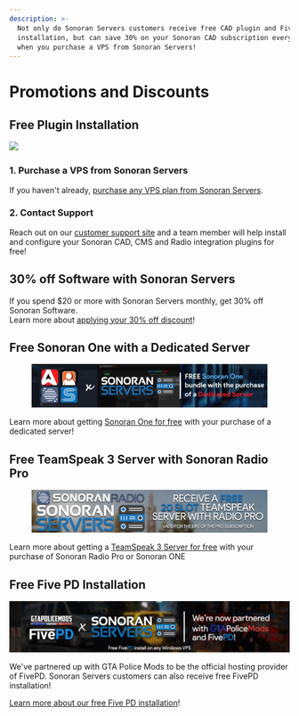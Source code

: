 ```yaml
---
description: >-
  Not only do Sonoran Servers customers receive free CAD plugin and FivePD
  installation, but can save 30% on your Sonoran CAD subscription every month
  when you purchase a VPS from Sonoran Servers!
---
```


# Promotions and Discounts

## Free Plugin Installation

![](../../.gitbook/assets/spaces\_-M4pGN81fb4R6zFhodcu\_uploads\_p9bCwuJW12UvmyDrJ834\_banner\_update-1.webp)

### 1. Purchase a VPS from Sonoran Servers

If you haven't already, [purchase any VPS plan from Sonoran Servers](https://info.sonoranservers.com/tutorials/windows-server/purchasing-and-getting-started).

### 2. Contact Support

Reach out on our [customer support site](https://support.sonoransoftware.com) and a team member will help install and configure your Sonoran CAD, CMS and Radio integration plugins for free!

## 30% off Software with Sonoran Servers

If you spend $20 or more with Sonoran Servers monthly, get 30% off Sonoran Software.\
Learn more about [applying your 30% off discount](30-off-software.md)!

## Free Sonoran One with a Dedicated Server

<figure><img src="../../.gitbook/assets/Bannerprojectsenoranone (1) (1).png" alt=""><figcaption></figcaption></figure>

Learn more about getting [Sonoran One for free](30-off-software.md) with your purchase of a dedicated server!

## Free TeamSpeak 3 Server with Sonoran Radio Pro

<figure><img src="../../.gitbook/assets/radiobanner.png" alt=""><figcaption></figcaption></figure>

Learn more about getting a [TeamSpeak 3 Server for free](https://info.sonoranradio.com/en/pricing/free-teamspeak-promo) with your purchase of Sonoran Radio Pro or Sonoran ONE

## Free Five PD Installation

![](<../../.gitbook/assets/image (101).png>)

We've partnered up with GTA Police Mods to be the official hosting provider of FivePD. Sonoran Servers customers can also receive free FivePD installation!

[Learn more about our free Five PD installation](https://sonoranservers.com/fivepd.php)!
